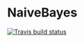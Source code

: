 # NaiveBayes
 <!-- badges: start -->
  [![Travis build status](https://travis-ci.org/sidiwang/NaiveBayes.svg?branch=master)](https://travis-ci.org/sidiwang/NaiveBayes)
  <!-- badges: end -->
